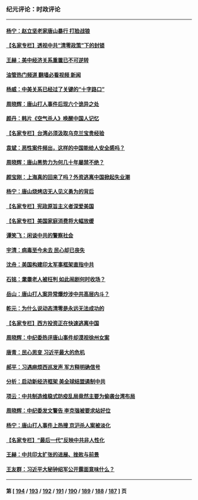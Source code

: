 ### 纪元评论：时政评论
---
#### [杨宁：赵立坚老家唐山暴行 打脸战狼](../../pages/nsc1025/n13760305.md?06160330) 
#### [【名家专栏】透视中共“清零政策”下的封锁](../../pages/nsc1025/n13760161.md?06160330) 
#### [王赫：美中经济关系重置已不可逆转](../../pages/nsc1025/n13759915.md?06160330) 
#### [油管热门频道 翻墙必看视频 新闻](ok?06160330)
#### [杨威：中美关系已经过了关键的“十字路口”](../../pages/nsc1025/n13759798.md?06160330) 
#### [周晓辉：唐山打人事件后现六个诡异之处](../../pages/nsc1025/n13759629.md?06160330) 
#### [颜丹：韩片《空气杀人》唤醒中国人记忆](../../pages/nsc1025/n13759596.md?06160330) 
#### [【名家专栏】台湾必须汲取乌克兰宝贵经验](../../pages/nsc1025/n13759403.md?06160330) 
#### [袁斌：恶性案件频出，这样的中国能给人安全感吗？](../../pages/nsc1025/n13759199.md?06160330) 
#### [周晓辉：唐山黑势力为何几十年屡禁不绝？](../../pages/nsc1025/n13758927.md?06160330) 
#### [颜宝刚：上海真的回来了吗？外资逃离中国掀起失业潮](../../pages/nsc1025/n13759177.md?06160330) 
#### [杨宁：唐山烧烤店无人见义勇为的背后](../../pages/nsc1025/n13758955.md?06160330) 
#### [【名家专栏】宪政原旨主义者深爱美国](../../pages/nsc1025/n13757798.md?06160330) 
#### [【名家专栏】美国家庭消费将大幅放缓](../../pages/nsc1025/n13758718.md?06160330) 
#### [谭笑飞：闲谈中共的警察社会](../../pages/nsc1025/n13758509.md?06160330) 
#### [宇清：病毒至今未去 民心却已丧失](../../pages/nsc1025/n13758370.md?06160330) 
#### [沈舟：美国构建印太军事框架直指中共](../../pages/nsc1025/n13758167.md?06160330) 
#### [石铭：耄耋老人被枉判 如此闹剧何时收场？](../../pages/nsc1025/n13758216.md?06160330) 
#### [岳山：唐山打人案异常爆炒涉中共高层内斗？](../../pages/nsc1025/n13757950.md?06160330) 
#### [乾元：为什么说动态清零是永远无法成功的](../../pages/nsc1025/n13758033.md?06160330) 
#### [【名家专栏】西方投资正在快速逃离中国](../../pages/nsc1025/n13757817.md?06160330) 
#### [周晓辉：中纪委热评唐山事件却漠视徐州女案](../../pages/nsc1025/n13757816.md?06160330) 
#### [唐青：民心思变 习近平最大的危机](../../pages/nsc1025/n13757579.md?06160330) 
#### [郝平：习遇麻烦西巡发声 军方释明确信号](../../pages/nsc1025/n13757545.md?06160330) 
#### [分析：启动新经济框架 美全球结盟遏制中共](../../pages/nsc1025/n13757490.md?06160330) 
#### [项云：中共制造维稳式防疫乱局竟然主要为偷袭台湾布局](../../pages/nsc1025/n13757397.md?06160330) 
#### [周晓辉：中纪委发文警告 李克强被要求站好位](../../pages/nsc1025/n13757329.md?06160330) 
#### [杨宁：唐山打人事件上热搜 京沪杀人案被淡化](../../pages/nsc1025/n13757291.md?06160330) 
#### [【名家专栏】“最后一代”反映中共非人性化](../../pages/nsc1025/n13756676.md?06160330) 
#### [王赫：中共印太扩张的进展、挫败与前景](../../pages/nsc1025/n13757061.md?06160330) 
#### [王友群：习近平大秘钟绍军公开露面意味什么？](../../pages/nsc1025/n13756934.md?06160330) 

---
#### 第 [ [194](./194.md?06160330) / [193](./193.md?06160330) / [192](./192.md?06160330) / [191](./191.md?06160330) / [190](./190.md?06160330) / [189](./189.md?06160330) / [188](./188.md?06160330) / [187](./187.md?06160330) ] 页

